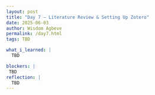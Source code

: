 ```yaml
---
layout: post
title: "Day 7 – Literature Review & Setting Up Zotero"
date: 2025-06-03
author: Wisdom Agbeve
permalink: /day7.html
tags: TBD

what_i_learned: |
  TBD

blockers: |
 TBD
reflection: |
  TBD
---
```


